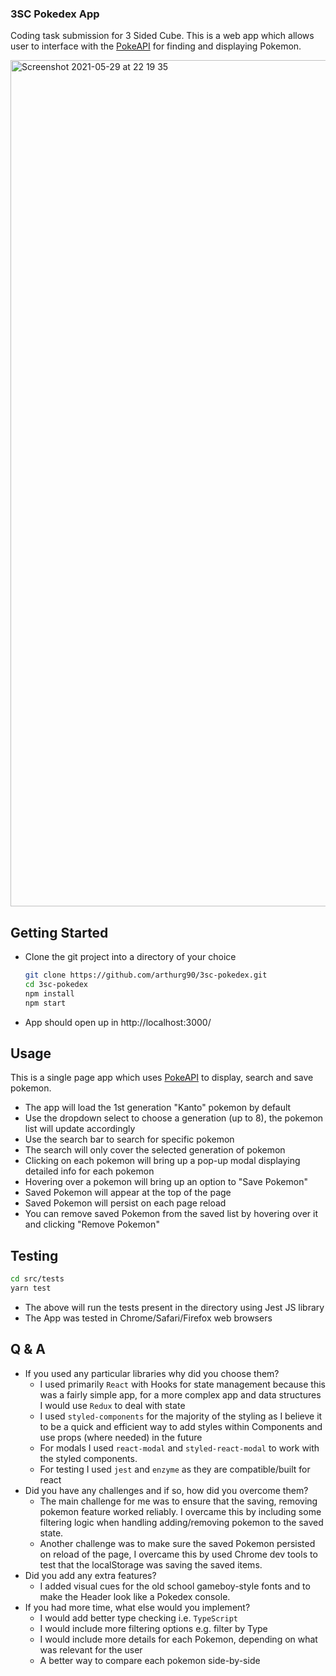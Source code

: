 ### 3SC Pokedex App

Coding task submission for 3 Sided Cube. This is a web app which allows user to interface with the [PokeAPI](https://pokeapi.co/) for finding and displaying Pokemon.

<img width="1354" alt="Screenshot 2021-05-29 at 22 19 35" src="https://user-images.githubusercontent.com/32075763/120085087-2ebe8a80-c0cd-11eb-91b0-7af32410e8a3.png">

## Getting Started
* Clone the git project into a directory of your choice
  ```bash
  git clone https://github.com/arthurg90/3sc-pokedex.git
  cd 3sc-pokedex
  npm install
  npm start
  ```  
* App should open up in http://localhost:3000/
## Usage
This is a single page app which uses [PokeAPI](https://pokeapi.co/) to display, search and save pokemon. 
* The app will load the 1st generation "Kanto" pokemon by default
* Use the dropdown select to choose a generation (up to 8), the pokemon list will update accordingly
* Use the search bar to search for specific pokemon
* The search will only cover the selected generation of pokemon
* Clicking on each pokemon will bring up a pop-up modal displaying detailed info for each pokemon
* Hovering over a pokemon will bring up an option to "Save Pokemon"
* Saved Pokemon will appear at the top of the page
* Saved Pokemon will persist on each page reload
* You can remove saved Pokemon from the saved list by hovering over it and clicking "Remove Pokemon"

## Testing
```bash
cd src/tests
yarn test
```  
* The above will run the tests present in the directory using Jest JS library
* The App was tested in Chrome/Safari/Firefox web browsers

## Q & A 
* If you used any particular libraries why did you choose them?
  * I used primarily `React` with Hooks for state management because this was a fairly simple app, for a more complex app and data structures I would use `Redux` to deal with state
  * I used `styled-components` for the majority of the styling as I believe it to be a quick and efficient way to add styles within Components and use props (where needed) in the future
  * For modals I used `react-modal` and `styled-react-modal` to work with the styled components.
  * For testing I used `jest` and `enzyme` as they are compatible/built for react
* Did you have any challenges and if so, how did you overcome them?
  * The main challenge for me was to ensure that the saving, removing pokemon feature worked reliably. I overcame this by including some filtering logic when handling adding/removing pokemon to the saved state.
  * Another challenge was to make sure the saved Pokemon persisted on reload of the page, I overcame this by used Chrome dev tools to test that the localStorage was saving the saved items.
* Did you add any extra features?
  * I added visual cues for the old school gameboy-style fonts and to make the Header look like a Pokedex console.
* If you had more time, what else would you implement?
  * I would add better type checking i.e. `TypeScript`
  * I would include more filtering options e.g. filter by Type
  * I would include more details for each Pokemon, depending on what was relevant for the user
  * A better way to compare each pokemon side-by-side
